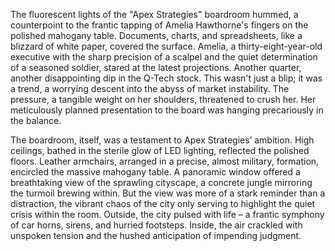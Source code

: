 The fluorescent lights of the "Apex Strategies" boardroom hummed, a counterpoint to the frantic tapping of Amelia Hawthorne's fingers on the polished mahogany table.  Documents, charts, and spreadsheets, like a blizzard of white paper, covered the surface.  Amelia, a thirty-eight-year-old executive with the sharp precision of a scalpel and the quiet determination of a seasoned soldier, stared at the latest projections.  Another quarter, another disappointing dip in the Q-Tech stock.  This wasn't just a blip; it was a trend, a worrying descent into the abyss of market instability.  The pressure, a tangible weight on her shoulders, threatened to crush her.  Her meticulously planned presentation to the board was hanging precariously in the balance.


The boardroom, itself, was a testament to Apex Strategies’ ambition.  High ceilings, bathed in the sterile glow of LED lighting, reflected the polished floors.  Leather armchairs, arranged in a precise, almost military, formation, encircled the massive mahogany table.  A panoramic window offered a breathtaking view of the sprawling cityscape, a concrete jungle mirroring the turmoil brewing within.  But the view was more of a stark reminder than a distraction, the vibrant chaos of the city only serving to highlight the quiet crisis within the room.  Outside, the city pulsed with life – a frantic symphony of car horns, sirens, and hurried footsteps.  Inside, the air crackled with unspoken tension and the hushed anticipation of impending judgment.
